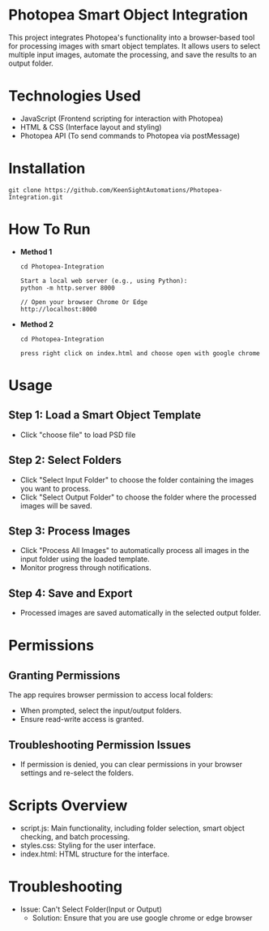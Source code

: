 # Photopea Smart Object Integration

This project integrates Photopea's functionality into a browser-based tool for processing images with smart object templates. It allows users to select multiple input images, automate the processing, and save the results to an output folder.

# Technologies Used
* JavaScript (Frontend scripting for interaction with Photopea)
* HTML & CSS (Interface layout and styling)
* Photopea API (To send commands to Photopea via postMessage)

# Installation

    git clone https://github.com/KeenSightAutomations/Photopea-Integration.git

# How To Run

* **Method 1**
    ```
    cd Photopea-Integration

    Start a local web server (e.g., using Python):
    python -m http.server 8000

    // Open your browser Chrome Or Edge
    http://localhost:8000
    ```

* **Method 2**
    ```
    cd Photopea-Integration

    press right click on index.html and choose open with google chrome
    ```


# Usage
## Step 1: Load a Smart Object Template
* Click "choose file" to load PSD file

## Step 2: Select Folders
* Click "Select Input Folder" to choose the folder containing the images you want to process.
* Click "Select Output Folder" to choose the folder where the processed images will be saved.

## Step 3: Process Images
* Click "Process All Images" to automatically process all images in the input folder using the loaded template.
* Monitor progress through notifications.

## Step 4: Save and Export
* Processed images are saved automatically in the selected output folder.


# Permissions
## Granting Permissions
The app requires browser permission to access local folders:
* When prompted, select the input/output folders.
* Ensure read-write access is granted.
## Troubleshooting Permission Issues
* If permission is denied, you can clear permissions in your browser settings and re-select the folders.


# Scripts Overview
* script.js: Main functionality, including folder selection, smart object checking, and batch processing.
* styles.css: Styling for the user interface.
* index.html: HTML structure for the interface.

# Troubleshooting
* Issue: Can't Select Folder(Input or Output)
    * Solution: Ensure that you are use google chrome or edge browser

